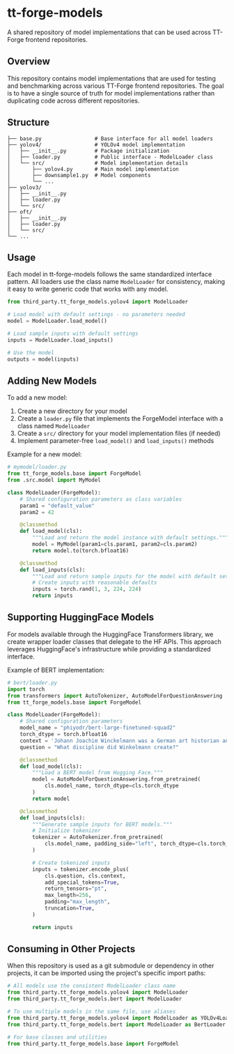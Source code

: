 # tt-forge-models

A shared repository of model implementations that can be used across TT-Forge frontend repositories.

## Overview

This repository contains model implementations that are used for testing and benchmarking across various TT-Forge frontend repositories. The goal is to have a single source of truth for model implementations rather than duplicating code across different repositories.

## Structure

```
├── base.py                 # Base interface for all model loaders
├── yolov4/                 # YOLOv4 model implementation
│   ├── __init__.py         # Package initialization
│   ├── loader.py           # Public interface - ModelLoader class
│   └── src/                # Model implementation details
│       ├── yolov4.py       # Main model implementation
│       ├── downsample1.py  # Model components
│       └── ...
├── yolov3/
│   ├── __init__.py
│   ├── loader.py
│   └── src/
├── oft/
│   ├── __init__.py
│   ├── loader.py
│   └── src/
└── ...
```

## Usage

Each model in tt-forge-models follows the same standardized interface pattern. All loaders use the class name `ModelLoader` for consistency, making it easy to write generic code that works with any model.

```python
from third_party.tt_forge_models.yolov4 import ModelLoader

# Load model with default settings - no parameters needed
model = ModelLoader.load_model()

# Load sample inputs with default settings
inputs = ModelLoader.load_inputs()

# Use the model
outputs = model(inputs)
```

## Adding New Models

To add a new model:

1. Create a new directory for your model
2. Create a `loader.py` file that implements the ForgeModel interface with a class named `ModelLoader`
3. Create a `src/` directory for your model implementation files (if needed)
4. Implement parameter-free `load_model()` and `load_inputs()` methods

Example for a new model:

```python
# mymodel/loader.py
from tt_forge_models.base import ForgeModel
from .src.model import MyModel

class ModelLoader(ForgeModel):
    # Shared configuration parameters as class variables
    param1 = "default_value"
    param2 = 42

    @classmethod
    def load_model(cls):
        """Load and return the model instance with default settings."""
        model = MyModel(param1=cls.param1, param2=cls.param2)
        return model.to(torch.bfloat16)

    @classmethod
    def load_inputs(cls):
        """Load and return sample inputs for the model with default settings."""
        # Create inputs with reasonable defaults
        inputs = torch.rand(1, 3, 224, 224)
        return inputs
```

## Supporting HuggingFace Models

For models available through the HuggingFace Transformers library, we create wrapper loader classes that delegate to the HF APIs. This approach leverages HuggingFace's infrastructure while providing a standardized interface.

Example of BERT implementation:

```python
# bert/loader.py
import torch
from transformers import AutoTokenizer, AutoModelForQuestionAnswering
from tt_forge_models.base import ForgeModel

class ModelLoader(ForgeModel):
    # Shared configuration parameters
    model_name = "phiyodr/bert-large-finetuned-squad2"
    torch_dtype = torch.bfloat16
    context = 'Johann Joachim Winckelmann was a German art historian and archaeologist...'
    question = "What discipline did Winkelmann create?"

    @classmethod
    def load_model(cls):
        """Load a BERT model from Hugging Face."""
        model = AutoModelForQuestionAnswering.from_pretrained(
            cls.model_name, torch_dtype=cls.torch_dtype
        )
        return model

    @classmethod
    def load_inputs(cls):
        """Generate sample inputs for BERT models."""
        # Initialize tokenizer
        tokenizer = AutoTokenizer.from_pretrained(
            cls.model_name, padding_side="left", torch_dtype=cls.torch_dtype
        )

        # Create tokenized inputs
        inputs = tokenizer.encode_plus(
            cls.question, cls.context,
            add_special_tokens=True,
            return_tensors="pt",
            max_length=256,
            padding="max_length",
            truncation=True,
        )

        return inputs
```

## Consuming in Other Projects

When this repository is used as a git submodule or dependency in other projects, it can be imported using the project's specific import paths:

```python
# All models use the consistent ModelLoader class name
from third_party.tt_forge_models.yolov4 import ModelLoader
from third_party.tt_forge_models.bert import ModelLoader

# To use multiple models in the same file, use aliases
from third_party.tt_forge_models.yolov4 import ModelLoader as YOLOv4Loader
from third_party.tt_forge_models.bert import ModelLoader as BertLoader

# For base classes and utilities
from third_party.tt_forge_models.base import ForgeModel
